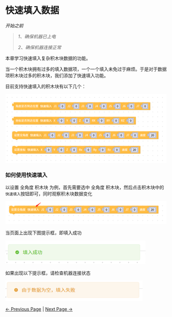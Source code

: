 # 快速填入数据

*开始之前*

> *1、确保机器已上电*
>
> *2、确保机器连接正常*



本章学习快速填入复杂积木块数据的功能。

当一个积木块拥有过多的填入数据项，一个一个填入未免过于麻烦。于是对于数据项积木块过多的积木块，我们添加了快速填入功能。

目前支持快速填入的积木块有以下几个：

<img  src="..\..\..\..\resources\5-BasicApplication\5.2-ApplicationUse\5.2.1-mystudio\1-myblockly\images\autofill\1.png" style="zoom: 67%;"/>



### 如何使用快速填入

以设置 全角度 积木块 为例，首先需要选中 全角度 积木块，然后点击积木块中的 `快速填入`按钮即可，同时观察积木块数据变化

<img  src="..\..\..\..\resources\5-BasicApplication\5.2-ApplicationUse\5.2.1-mystudio\1-myblockly\images\autofill\click_autofill.png" style="zoom: 87%;"/>

当页面上出现下图提示框，即填入成功

<img  src="..\..\..\..\resources\5-BasicApplication\5.2-ApplicationUse\5.2.1-mystudio\1-myblockly\images\autofill\fill_success.png" style="zoom: 87%;"/>





如果出现以下提示框，请检查机器连接状态

<img  src="..\..\..\..\resources\5-BasicApplication\5.2-ApplicationUse\5.2.1-mystudio\1-myblockly\images\autofill\fill_error.png" style="zoom: 87%;"/>





[← Previous Page](./README.md) | [Next Page →](./2-interface_description.md)